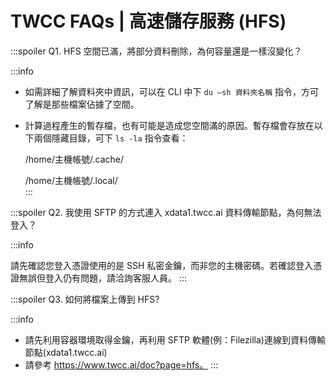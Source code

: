 # TWCC FAQs | 高速儲存服務 (HFS)


:::spoiler Q1. HFS 空間已滿，將部分資料刪除，為何容量還是一樣沒變化？

:::info

- 如需詳細了解資料夾中資訊，可以在 CLI 中下 `du –sh 資料夾名稱` 指令，方可了解是那些檔案佔據了空間。
- 計算過程產生的暫存檔，也有可能是造成您空間滿的原因。暫存檔會存放在以下兩個隱藏目錄，可下 `ls -la` 指令查看：

    /home/主機帳號/.cache/

    /home/主機帳號/.local/  
:::

:::spoiler Q2. 我使用 SFTP 的方式連入 xdata1.twcc.ai 資料傳輸節點，為何無法登入？

:::info

請先確認您登入憑證使用的是 SSH 私密金鑰，而非您的主機密碼。若確認登入憑證無誤但登入仍有問題，請洽詢客服人員。 
:::

:::spoiler Q3. 如何將檔案上傳到 HFS?

:::info

* 請先利用容器環境取得金鑰，再利用 SFTP 軟體(例：Filezilla)連線到資料傳輸節點(xdata1.twcc.ai)
* 請參考 https://www.twcc.ai/doc?page=hfs。
:::
